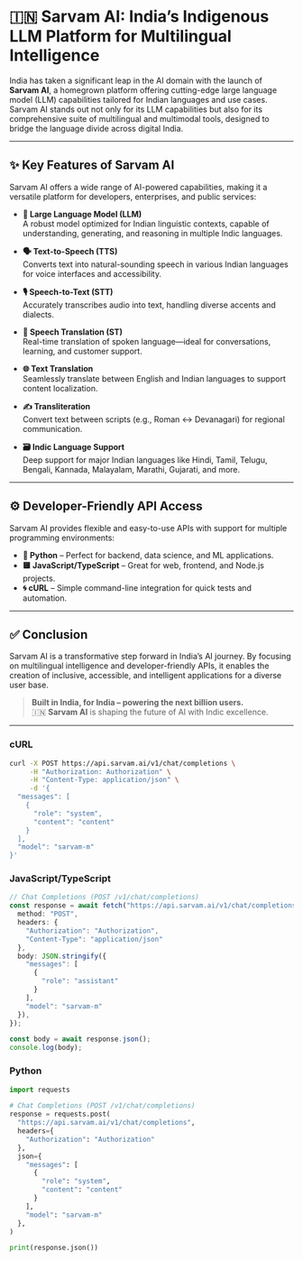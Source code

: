 # 🇮🇳 Sarvam AI: India’s Indigenous LLM Platform for Multilingual Intelligence

India has taken a significant leap in the AI domain with the launch of **Sarvam AI**, a homegrown platform offering cutting-edge large language model (LLM) capabilities tailored for Indian languages and use cases. Sarvam AI stands out not only for its LLM capabilities but also for its comprehensive suite of multilingual and multimodal tools, designed to bridge the language divide across digital India.

---

## ✨ Key Features of Sarvam AI

Sarvam AI offers a wide range of AI-powered capabilities, making it a versatile platform for developers, enterprises, and public services:

- **🧠 Large Language Model (LLM)**  
  A robust model optimized for Indian linguistic contexts, capable of understanding, generating, and reasoning in multiple Indic languages.

- **🗣️ Text-to-Speech (TTS)**  
  Converts text into natural-sounding speech in various Indian languages for voice interfaces and accessibility.

- **🎙️ Speech-to-Text (STT)**  
  Accurately transcribes audio into text, handling diverse accents and dialects.

- **🔄 Speech Translation (ST)**  
  Real-time translation of spoken language—ideal for conversations, learning, and customer support.

- **🌐 Text Translation**  
  Seamlessly translate between English and Indian languages to support content localization.

- **✍️ Transliteration**  
  Convert text between scripts (e.g., Roman ↔️ Devanagari) for regional communication.

- **🗃️ Indic Language Support**  
  Deep support for major Indian languages like Hindi, Tamil, Telugu, Bengali, Kannada, Malayalam, Marathi, Gujarati, and more.

---

## ⚙️ Developer-Friendly API Access

Sarvam AI provides flexible and easy-to-use APIs with support for multiple programming environments:

- **🐍 Python** – Perfect for backend, data science, and ML applications.
- **🟨 JavaScript/TypeScript** – Great for web, frontend, and Node.js projects.
- **🌀 cURL** – Simple command-line integration for quick tests and automation.

---

## ✅ Conclusion

Sarvam AI is a transformative step forward in India’s AI journey. By focusing on multilingual intelligence and developer-friendly APIs, it enables the creation of inclusive, accessible, and intelligent applications for a diverse user base.

> **Built in India, for India – powering the next billion users.**  
> 🇮🇳 **Sarvam AI** is shaping the future of AI with Indic excellence.

---
### cURL
```bash
curl -X POST https://api.sarvam.ai/v1/chat/completions \
     -H "Authorization: Authorization" \
     -H "Content-Type: application/json" \
     -d '{
  "messages": [
    {
      "role": "system",
      "content": "content"
    }
  ],
  "model": "sarvam-m"
}'
```
### JavaScript/TypeScript
```ts
// Chat Completions (POST /v1/chat/completions)
const response = await fetch("https://api.sarvam.ai/v1/chat/completions", {
  method: "POST",
  headers: {
    "Authorization": "Authorization",
    "Content-Type": "application/json"
  },
  body: JSON.stringify({
    "messages": [
      {
        "role": "assistant"
      }
    ],
    "model": "sarvam-m"
  }),
});

const body = await response.json();
console.log(body);
```

### Python
```py
import requests

# Chat Completions (POST /v1/chat/completions)
response = requests.post(
  "https://api.sarvam.ai/v1/chat/completions",
  headers={
    "Authorization": "Authorization"
  },
  json={
    "messages": [
      {
        "role": "system",
        "content": "content"
      }
    ],
    "model": "sarvam-m"
  },
)

print(response.json())
```
